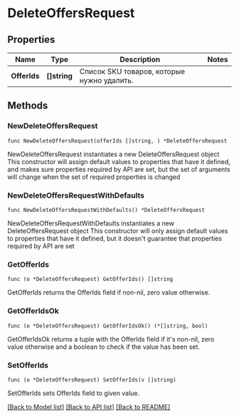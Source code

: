 # DeleteOffersRequest

## Properties

Name | Type | Description | Notes
------------ | ------------- | ------------- | -------------
**OfferIds** | **[]string** | Список SKU товаров, которые нужно удалить. | 

## Methods

### NewDeleteOffersRequest

`func NewDeleteOffersRequest(offerIds []string, ) *DeleteOffersRequest`

NewDeleteOffersRequest instantiates a new DeleteOffersRequest object
This constructor will assign default values to properties that have it defined,
and makes sure properties required by API are set, but the set of arguments
will change when the set of required properties is changed

### NewDeleteOffersRequestWithDefaults

`func NewDeleteOffersRequestWithDefaults() *DeleteOffersRequest`

NewDeleteOffersRequestWithDefaults instantiates a new DeleteOffersRequest object
This constructor will only assign default values to properties that have it defined,
but it doesn't guarantee that properties required by API are set

### GetOfferIds

`func (o *DeleteOffersRequest) GetOfferIds() []string`

GetOfferIds returns the OfferIds field if non-nil, zero value otherwise.

### GetOfferIdsOk

`func (o *DeleteOffersRequest) GetOfferIdsOk() (*[]string, bool)`

GetOfferIdsOk returns a tuple with the OfferIds field if it's non-nil, zero value otherwise
and a boolean to check if the value has been set.

### SetOfferIds

`func (o *DeleteOffersRequest) SetOfferIds(v []string)`

SetOfferIds sets OfferIds field to given value.



[[Back to Model list]](../README.md#documentation-for-models) [[Back to API list]](../README.md#documentation-for-api-endpoints) [[Back to README]](../README.md)


